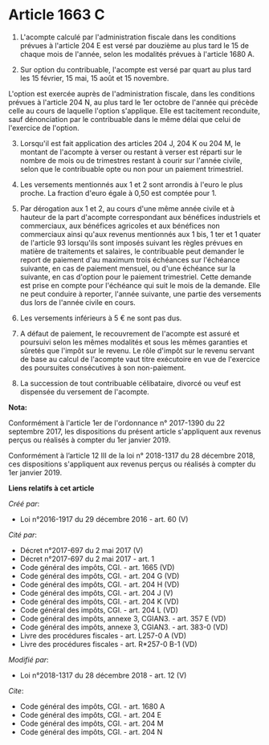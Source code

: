 # Article 1663 C

1. L'acompte calculé par l'administration fiscale dans les conditions prévues à l'article 204 E est versé par douzième au
plus tard le 15 de chaque mois de l'année, selon les modalités prévues à l'article 1680 A.

2. Sur option du contribuable, l'acompte est versé par quart au plus tard les 15 février, 15 mai, 15 août et 15 novembre.

L'option est exercée auprès de l'administration fiscale, dans les conditions prévues à l'article 204 N, au plus tard le 1er
octobre de l'année qui précède celle au cours de laquelle l'option s'applique. Elle est tacitement reconduite, sauf
dénonciation par le contribuable dans le même délai que celui de l'exercice de l'option.

3. Lorsqu'il est fait application des articles 204 J, 204 K ou 204 M, le montant de l'acompte à verser ou restant à verser
est réparti sur le nombre de mois ou de trimestres restant à courir sur l'année civile, selon que le contribuable opte ou non
pour un paiement trimestriel.

4. Les versements mentionnés aux 1 et 2 sont arrondis à l'euro le plus proche. La fraction d'euro égale à 0,50 est comptée
pour 1.

5. Par dérogation aux 1 et 2, au cours d'une même année civile et à hauteur de la part d'acompte correspondant aux bénéfices
industriels et commerciaux, aux bénéfices agricoles et aux bénéfices non commerciaux ainsi qu'aux revenus mentionnés aux 1
bis, 1 ter et 1 quater de l'article 93 lorsqu'ils sont imposés suivant les règles prévues en matière de traitements et
salaires, le contribuable peut demander le report de paiement d'au maximum trois échéances sur l'échéance suivante, en cas de
paiement mensuel, ou d'une échéance sur la suivante, en cas d'option pour le paiement trimestriel. Cette demande est prise en
compte pour l'échéance qui suit le mois de la demande. Elle ne peut conduire à reporter, l'année suivante, une partie des
versements dus lors de l'année civile en cours.

6. Les versements inférieurs à 5 € ne sont pas dus.

7. A défaut de paiement, le recouvrement de l'acompte est assuré et poursuivi selon les mêmes modalités et sous les mêmes
garanties et sûretés que l'impôt sur le revenu. Le rôle d'impôt sur le revenu servant de base au calcul de l'acompte vaut
titre exécutoire en vue de l'exercice des poursuites consécutives à son non-paiement.

8. La succession de tout contribuable célibataire, divorcé ou veuf est dispensée du versement de l'acompte.

**Nota:**

Conformément à l'article 1er de l'ordonnance n° 2017-1390 du 22 septembre 2017, les dispositions du présent article
s'appliquent aux revenus perçus ou réalisés à compter du 1er janvier 2019.

Conformément à l’article 12 III de la loi n° 2018-1317 du 28 décembre 2018, ces dispositions s'appliquent aux revenus perçus
ou réalisés à compter du 1er janvier 2019.

**Liens relatifs à cet article**

_Créé par_:

  - Loi n°2016-1917 du 29 décembre 2016 - art. 60 (V)

_Cité par_:

  - Décret n°2017-697 du 2 mai 2017 (V)
  - Décret n°2017-697 du 2 mai 2017 - art. 1
  - Code général des impôts, CGI. - art. 1665 (VD)
  - Code général des impôts, CGI. - art. 204 G (VD)
  - Code général des impôts, CGI. - art. 204 H (VD)
  - Code général des impôts, CGI. - art. 204 J (V)
  - Code général des impôts, CGI. - art. 204 K (VD)
  - Code général des impôts, CGI. - art. 204 L (VD)
  - Code général des impôts, annexe 3, CGIAN3. - art. 357 E (VD)
  - Code général des impôts, annexe 3, CGIAN3. - art. 383-0 (VD)
  - Livre des procédures fiscales - art. L257-0 A (VD)
  - Livre des procédures fiscales - art. R*257-0 B-1 (VD)

_Modifié par_:

  - Loi n°2018-1317 du 28 décembre 2018 - art. 12 (V)

_Cite_:

  - Code général des impôts, CGI. - art. 1680 A
  - Code général des impôts, CGI. - art. 204 E
  - Code général des impôts, CGI. - art. 204 M
  - Code général des impôts, CGI. - art. 204 N

